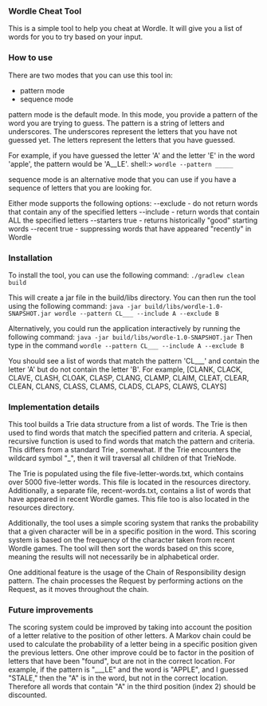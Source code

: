 ### Wordle Cheat Tool

This is a simple tool to help you cheat at Wordle. It will give you a list of words for you to try based on your input.

### How to use
There are two modes that you can use this tool in:
- pattern mode
- sequence mode

pattern mode is the default mode. In this mode, you provide a pattern of the word you are trying to guess. 
The pattern is a string of letters and underscores. The underscores represent the letters that you have not guessed yet. The letters represent the letters that you have guessed. 

For example, if you have guessed the letter 'A' and the letter 'E' in the word 'apple', the pattern would be 'A__LE'.
shell:> `wordle --pattern _____`

sequence mode is an alternative mode that you can use if you have a sequence of letters that you are looking for.

Either mode supports the following options:
--exclude <letters> - do not return words that contain any of the specified letters
--include <letters> - return words that contain ALL the specified letters
--starters true - returns historically "good" starting words
--recent true - suppressing words that have appeared "recently" in Wordle

### Installation
To install the tool, you can use the following command:
`./gradlew clean build`

This will create a jar file in the build/libs directory. You can then run the tool using the following command:
`java -jar build/libs/wordle-1.0-SNAPSHOT.jar wordle --pattern CL___ --include A --exclude B`

Alternatively, you could run the application interactively by running the following command: `java -jar build/libs/wordle-1.0-SNAPSHOT.jar` 
Then type in the command `wordle --pattern CL___ --include A --exclude B`

You should see a list of words that match the pattern 'CL___' and contain the letter 'A' but do not contain the letter 'B'.
For example, [CLANK, CLACK, CLAVE, CLASH, CLOAK, CLASP, CLANG, CLAMP, CLAIM, CLEAT, CLEAR, CLEAN, CLANS, CLASS, CLAMS, CLADS, CLAPS, CLAWS, CLAYS]

### Implementation details
This tool builds a Trie data structure from a list of words. The Trie is then used to find words that match the specified pattern and criteria. A special, recursive function is used to find words that match the pattern and criteria. This differs from a standard Trie , somewhat. If the Trie encounters the wildcard symbol "_",  then it will traversal all children of that TrieNode.

The Trie is populated using the file five-letter-words.txt, which contains over 5000 five-letter words. This file is located in the resources directory. Additionally, a separate file, recent-words.txt, contains a list of words that have appeared in recent Wordle games. This file too is also located in the resources directory.

Additionally, the tool uses a simple scoring system that ranks the probability that a given character will be in a specific position in the word. This scoring system is based on the frequency of the character taken from recent Wordle games. The tool will then sort the words based on this score, meaning the results will not necessarily be in alphabetical order.

One additional feature is the usage of the Chain of Responsibility design pattern. The chain processes the Request by performing actions on the Request, as it moves throughout the chain. 

### Future improvements
The scoring system could be improved by taking into account the position of a letter relative to the position of other letters. A Markov chain could be used to calculate the probability of a letter being in a specific position given the previous letters. One other improve could be to factor in the position of letters that have been "found", but are not in the correct location. 
For example, if the pattern is "___LE" and the word is "APPLE", and I guessed "STALE," then the "A" is in the word, but not in the correct location. Therefore all words that contain "A" in the third position (index 2) should be discounted.